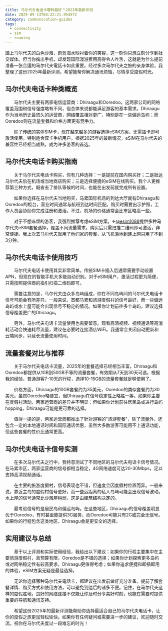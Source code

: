 ```yaml
---
title: 马尔代夫电话卡哪种最好？2023年最新评测
date: 2025-09-13T04:22:21.954572
category: communication-guides
tags:
  - connectivity
  - sim
  - roaming
---
```


踏上马尔代夫的白色沙滩，蔚蓝海水映衬着你的笑容，这一刻你只想立刻分享到社交媒体。但当你掏出手机，却发现国际漫游费用高得令人咋舌，这就是为什么提前准备一张合适的马尔代夫電話卡如此重要。经过多次马尔代夫之旅的亲身体验，我整理了这份2025年最新评测，希望能帮你解决通讯烦恼，尽情享受度假时光。

## 马尔代夫电话卡种类概览

　　马尔代夫主要有两家电信运营商：Dhiraagu和Ooredoo。这两家公司的网络覆盖范围和信号强度略有不同，但总体来说都能满足游客的基本需求。Dhiraagu作为当地历史最悠久的运营商，网络覆盖相对更广，特别是在一些偏远岛屿；而Ooredoo则在流量套餐和价格方面更有竞争力。

　　除了传统的实体SIM卡，现在越来越多的游客选择eSIM方案，无需插卡即可激活使用，特别适合双卡手机用户。根据2025年的最新情况，eSIM在马尔代夫的兼容性已经相当成熟，成为许多游客的首选。

## 马尔代夫电话卡购买指南

　　关于马尔代夫电话卡购买，你有几种选择：一是提前在国内购买好；二是抵达马尔代夫后在机场或当地商店购买；三是选择便捷的eSIM在线购买。我个人更推荐第三种方式，既省去了排队等候的时间，也能在出发前就完成所有设置。

　　如果你选择在马尔代夫当地购买，马累国际机场的到达大厅就有Dhiraagu和Ooredoo的柜台，营业时间通常与航班到达时间匹配。购买时需要出示护照，工作人员会协助你完成注册和激活。不过，机场的价格通常会比市区略高一些。

　　对于不想麻烦的游客，我强烈推荐考虑eSIM方案。✈[@esim1088](https://t.me/s/esim1088)提供多种马尔代夫eSIM套餐选择，覆盖不同流量需求，购买后只需扫描二维码即可激活，非常便捷。我上次去马尔代夫就用了他们家的套餐，从飞机落地到连上网只用了不到3分钟。

## 马尔代夫电话卡使用技巧

　　马尔代夫电话卡使用其实非常简单。传统SIM卡插入后通常需要手动设置APN，但现在的智能手机大多能自动识别。对于eSIM用户，激活过程更为简便，只需按照提供商的指引扫描二维码即可。

　　需要注意的是，马尔代夫由众多岛屿组成，你在不同岛屿间的马尔代夫电话卡信号可能会有所差异。一般来说，首都马累和旅游度假村的信号最好，而一些偏远岛屿或水上屋可能会出现信号不稳定的情况。如果你计划前往多个岛屿，建议选择信号覆盖更广的Dhiraagu。

　　另外，马尔代夫电话卡流量使用也需要留意。观看高清视频、视频通话等高消耗活动会快速耗尽流量，建议在必要时连接酒店WiFi。我通常会关闭自动更新和云端同步，以延长流量使用时间。

## 流量套餐对比与推荐

　　关于马尔代夫电话卡流量，2025年的套餐选择已经相当丰富。Dhiraagu和Ooredoo都提供从1GB到50GB不等的流量套餐，有效期从7天到30天可选。根据我的经验，普通游客7-10天的行程，选择10-15GB的流量套餐就足够使用了。

　　价格方面，Dhiraagu的10GB套餐约为35美元，Ooredoo的类似套餐约为30美元。虽然Ooredoo略便宜，但Dhiraagu在信号稳定性上略胜一筹。如果你主要在度假村活动，两家运营商的差异并不明显；但如果你计划前往居民岛或进行岛屿 hopping，Dhiraagu可能是更可靠的选择。

　　值得一提的是，两家运营商都推出了针对游客的"旅游套餐"，除了流量外，还包含一定的本地通话时间和国际通话优惠，虽然大多数游客可能用不上通话功能，但这些套餐的性价比通常更高。

## 马尔代夫电话卡信号实测

　　在多次马尔代夫之行中，我特意测试了不同地区的马尔代夫电话卡信号情况。在马累市区，两家运营商的信号都相当稳定，4G网络速度可达20-30Mbps，足以支持高清视频通话。

　　在主要的旅游度假村，信号表现也不错，但速度会因度假村位置而异。一般来说，靠近主岛的度假村信号更好，而一些远距离的私人岛屿可能会出现信号波动。水上屋的信号通常比沙滩屋稍弱，这是由建筑结构决定的。

　　最考验信号的是居民岛和偏远岛屿。在这些地区，Dhiraagu的信号覆盖明显优于Ooredoo，有时甚至能提供3G服务，而Ooredoo可能只有2G或完全无信号。如果你的行程包含这类地区，Dhiraagu会是更安全的选择。

## 实用建议与总结

　　基于以上评测和实际使用经验，我给出以下建议：如果你的行程主要集中在主要旅游度假村，且预算有限，Ooredoo是不错的选择；如果你计划探索更多岛屿或对网络稳定性有较高要求，Dhiraagu更值得考虑；如果你追求便捷和即插即用的体验，eSIM方案无疑是最佳选择。

　　无论你选择哪种马尔代夫電話卡，都建议在出发前做好充分准备。提前了解套餐详情、购买方式和使用方法，可以避免到达后的诸多不便。记住，在马尔代夫这样的度假胜地，良好的网络连接不仅能让你及时分享美好时刻，也能在需要时提供重要的导航和通讯支持。

　　希望这份2025年的最新评测能帮助你选择最适合自己的马尔代夫电话卡，让你的度假之旅更加轻松愉快。如果你有任何疑问或需要进一步的建议，欢迎随时交流。祝你在马尔代夫度过一段难忘的时光！